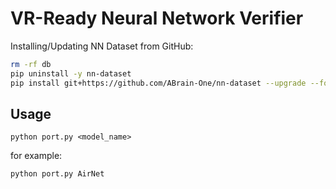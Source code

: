 # VR-Ready Neural Network VerifierInstalling/Updating NN Dataset from GitHub:```bashrm -rf dbpip uninstall -y nn-datasetpip install git+https://github.com/ABrain-One/nn-dataset --upgrade --force --extra-index-url https://download.pytorch.org/whl/cu126```## Usage`python port.py <model_name>`for example: ```bashpython port.py AirNet```